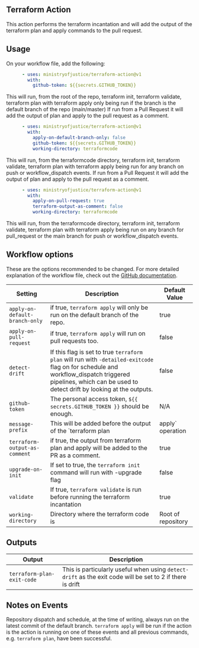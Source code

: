 ## Terraform Action

This action performs the terraform incantation and will add the output of the terraform plan and apply commands to the pull request.

## Usage

On your workflow file, add the following:

```yml
      - uses: ministryofjustice/terraform-action@v1
        with:
          github-token: ${{secrets.GITHUB_TOKEN}}
```

This will run, from the root of the repo, terraform init, terraform validate, terraform plan with terraform apply only being run if the branch is the default branch of the repo (main/master)
If run from a Pull Request it will add the output of plan and apply to the pull request as a comment.


```yml
      - uses: ministryofjustice/terraform-action@v1
        with:
          apply-on-default-branch-only: false
          github-token: ${{secrets.GITHUB_TOKEN}}
          working-directory: terraformcode
```

This will run, from the terraformcode directory, terraform init, terraform validate, terraform plan with terraform apply being run for any branch on push or workflow_dispatch events.
If run from a Pull Request it will add the output of plan and apply to the pull request as a comment.



```yml
      - uses: ministryofjustice/terraform-action@v1
        with:
          apply-on-pull-request: true
          terraform-output-as-comment: false
          working-directory: terraformcode
```

This will run, from the terraformcode directory, terraform init, terraform validate, terraform plan with terraform apply being run on any branch for pull_request or the main branch for push or workflow_dispatch events.


## Workflow options

These are the options recommended to be changed. For more detailed explanation of the workflow file, check out the [GitHub documentation](https://help.github.com/en/articles/configuring-a-workflow#creating-a-workflow-file).

| Setting      | Description                                                                                | Default Value |
| ------------ | ------------------------------------------------------------------------------------------ | ------------------------------------------------ |
| `apply-on-default-branch-only` |if true, `terraform apply` will only be run on the default branch of the repo. | true |
| `apply-on-pull-request` | if true, `terraform apply` will run on pull requests too. | false |
| `detect-drift` | If this flag is set to true `terraform plan` will run with `-detailed-exitcode` flag on for schedule and workflow_dispatch triggered pipelines, which can be used to detect drift by looking at the outputs. | false |
| `github-token` | The personal access token, `${{ secrets.GITHUB_TOKEN }}` should be enough.| N/A |
| `message-prefix` | This will be added before the output of the `terraform plan|apply` operation | It varies but something like `Output From Terraform (plan|apply)` |
| `terraform-output-as-comment` | if true, the output from terraform plan and apply will be added to the PR as a comment.| true |
| `upgrade-on-init` | If set to true, the `terraform init` command will run with -upgrade flag | false |
| `validate` | If true, `terraform validate` is run before running the terraform incantation | true |
| `working-directory` | Directory where the terraform code is | Root of repository |


## Outputs

| Output      | Description                                                                                 |
| ------------ | ------------------------------------------------------------------------------------------ |
|`terraform-plan-exit-code`| This is particularly useful when using `detect-drift` as the exit code will be set to 2 if there is drift |


## Notes on Events


Repository dispatch and schedule, at the time of writing, always run on the latest commit of the default branch. `terraform apply` will be run if the action is the action is running on one of these events and all previous commands, e.g. `terraform plan`, have been successful.